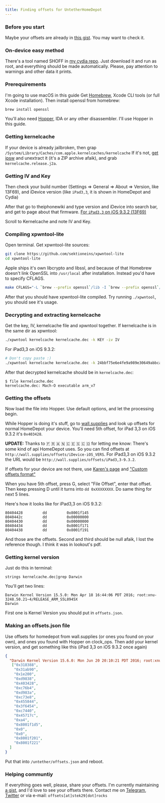 ```yaml
---
title: Finding offsets for UntetherHomeDepot
---
```


### Before you start
Maybe your offsets are already in [this gist](https://gist.github.com/stek29/52b14b851089895fa66fde383d1bdbe5). You may want to check it.

### On-device easy method
There's a tool named SHOFF in [my cydia repo](https://stek29.rocks/cyrepo). 
Just download it and run as root, and everything should be made automatically.
Please, pay attention to warnings and other data it prints.

### Prerequirements
I'm going to use macOS in this guide
Get [Homebrew](https://brew.sh), Xcode CLI tools (or full Xcode installation).
Then install openssl from homebrew:

```sh
brew install openssl
```

You'll also need [Hopper](https://www.hopperapp.com/), IDA or any other disassembler. I'll use Hopper in this guide.

### Getting kernelcache
If your device is already jailbroken, then grap `/System/Library/Caches/com.apple.kernelcaches/kernelcache`
If it's not, [get ipsw](https://ipsw.me/) and unextract it (it's a ZIP archive afaik), and grab `kernelcache.release.j2a`.

### Getting IV and Key
Then check your build number (Settings => General => About => Version, like 13F69), and iDevice version (like `iPad3,3`, it is shown in HomeDepot and Cydia)

After that go to theiphonewiki and type version and iDevice into search bar, and get to page about that firmware.
[For `iPad3,3` on iOS 9.3.2 (13F69)](https://www.theiphonewiki.com/wiki/Frisco_13F69_(iPad3,3))

Scroll to Kernelcache and note IV and Key.

### Compiling xpwntool-lite
Open terminal. Get xpwntool-lite sources:

```sh
git clone https://github.com/sektioneins/xpwntool-lite
cd xpwntool-lite
```

Apple ships it's own libcrypto and libssl, and because of that Homebrew doesn't link OpenSSL into `/usr/local` after installation. Instead you'd have to specify CFLAGS.

```sh
make CFLAGS="-L `brew --prefix openssl`/lib -I `brew --prefix openssl`/include"
```

After that you should have xpwntool-lite compiled. Try running `./xpwntool`, you should see it's usage.

### Decrypting and extracting kernelcache
Get the key, IV, kernelcache file and xpwntool together.
If kernelcache is in the same dir as xpwntool:

```sh
./xpwntool kernelcache kernelcache.dec -k KEY -iv IV
```

For iPad3,3 on iOS 9.3.2:

```sh
# Don't copy paste :)
./xpwntool kernelcache kernelcache.dec -k 24bbf75e6e4fe9a989e30649abbcab6dacb0b669f95574cd44d9ef0264d9d85d -iv f920a49fc62c38a8a373fce65f060170
```

After that decrypted kernelcache should be in `kernelcache.dec`:

```
$ file kernelcache.dec
kernelcache.dec: Mach-O executable arm_v7
```

### Getting the offsets
Now load the file into Hopper. Use default options, and let the processing begin. 

While Hopper is doing it's stuff, go to [wall.supplies](http://wall.supplies/offsets.html) and look up offsets for normal HomeDepot your device.
You'll need 5th offset, for iPad 3,3 on iOS 9.3.2 it's `0x403428`.

**UPDATE:** Thanks to 🇫 🇷 🇦 🇳 🇨 🇪 🇸 🇨 🇴 for letting me know: There's some kind of api HomeDepot uses. So you can find offsets at `http://wall.supplies/offsets/iDevice-iOS_VERS`. For iPad3,3 on iOS 9.3.2 the URL would be `http://wall.supplies/offsets/iPad3,3-9.3.2`.

If offsets for your device are not there, use [Karen's page](https://angelxwind.net/?page/trident-address-tutorial) and ["Custom offsets format"](http://wall.supplies/offsets.html)

When you have 5th offset, press G, select "File Offset", enter that offset.
Then keep pressing D until it turns into `dd 0xXXXXXXXX`. Do same thing for next 5 lines.

Here's how it looks like for iPad3,3 on iOS 9.3.2:

```
80404428         dd         0x8001f145
8040442c         dd         0x00000000
80404430         dd         0x00000000
80404434         dd         0x8001f171
80404438         dd         0x8001f191
```

And those are the offsets.
Second and third should be null afaik, I lost the reference though. I think it was in lookout's pdf.

### Getting kernel version
Just do this in terminal:

```
strings kernelcache.dec|grep Darwin
```

You'll get two lines:
```
Darwin Kernel Version 15.5.0: Mon Apr 18 16:44:06 PDT 2016; root:xnu-3248.50.21~4/RELEASE_ARM_S5L8945X
Darwin
```

First one is Kernel Version you should put in `offsets.json`.

### Making an offsets.json file
Use offsets for homedepot from wall.supplies (or ones you found on your own), and ones you found with Hopper on clock_ops.
Then add your kernel version, and get something like this (iPad 3,3 on iOS 9.3.2 once again)

```json
{
  "Darwin Kernel Version 15.6.0: Mon Jun 20 20:10:21 PDT 2016; root:xnu-3248.60.9~1/RELEASE_ARM_S5L8940X":
   ["0x318388",
    "0x31ab90",
    "0x1e200",
    "0xd9838",
    "0x403428",
    "0xc76b4",
    "0xd983a",
    "0xc73e8",
    "0x455844",
    "0x3f6454",
    "0xc7440",
    "0x45717c",
    "0xa4",
    "0x8001f1d5",
    "0x0",
    "0x0",
    "0x8001f201",
    "0x8001f221"
  ]
}
```

Put that into `/untether/offsets.json` and reboot.

### Helping communtiy
If everything goes well, please, share your offsets. 
I'm currently maintaining [a gist](https://gist.github.com/stek29/52b14b851089895fa66fde383d1bdbe5), and I'd love to see your offsets there.
Contact me on [Telegram](https://t.me/stek29), [Twitter](https://twitter.com/stek29) or via e-mail: `offsets[at]stek29[dot]rocks`
